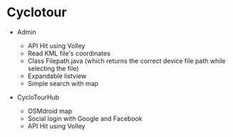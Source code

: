 # Cyclotour
- Admin
  - API Hit using Volley
  - Read KML file's coordinates 
  - Class Filepath.java (which returns the correct device file path while selecting the file)
  - Expandable listview
  - Simple search with map
 
- CycloTourHub
  - OSMdroid map
  - Social login with Google and Facebook
  - API Hit using Volley
